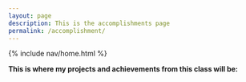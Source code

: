 ```yaml
---
layout: page
description: This is the accomplishments page
permalink: /accomplishment/
---
```

{% include nav/home.html %}

**This is where my projects and achievements from this class will be:**
